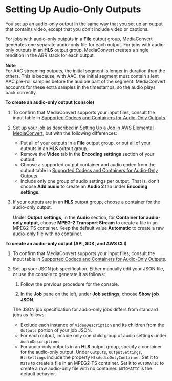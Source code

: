 # Setting Up Audio\-Only Outputs<a name="setting-up-audio-only"></a>

You set up an audio\-only output in the same way that you set up an output that contains video, except that you don't include video or captions\. 

For jobs with audio\-only outputs in a **File** output group, MediaConvert generates one separate audio\-only file for each output\. For jobs with audio\-only outputs in an **HLS** output group, MediaConvert creates a single rendition in the ABR stack for each output\.

**Note**  
For AAC streaming outputs, the initial segment is longer in duration than the others\. This is because, with AAC, the initial segment must contain silent AAC pre\-roll samples before the audible part of the segment\. MediaConvert accounts for these extra samples in the timestamps, so the audio plays back correctly\. 

**To create an audio\-only output \(console\)**

1. To confirm that MediaConvert supports your input files, consult the input table in [Supported Codecs and Containers for Audio\-Only Outputs](supported-codecs-containers-audio-only.md)\.

1. Set up your job as described in [Setting Up a Job in AWS Elemental MediaConvert](setting-up-a-job.md), but with the following differences:
   + Put all of your outputs in a **File** output group, or put all of your outputs in an **HLS** output group\.
   + Remove the **Video** tab in the **Encoding settings** section of your output\.
   + Choose a supported output container and audio codec from the output table in [Supported Codecs and Containers for Audio\-Only Outputs](supported-codecs-containers-audio-only.md)\.
   + Include only one group of audio settings per output\. That is, don't choose **Add audio** to create an **Audio 2** tab under **Encoding settings**\.

1. If your outputs are in an **HLS** output group, choose a container for the audio\-only output\.

   Under **Output settings**, in the **Audio** section, for **Container for audio\-only output**, choose **MPEG\-2 Transport Stream** to create a file in an MPEG2\-TS container\. Keep the default value **Automatic** to create a raw audio\-only file with no container\.

**To create an audio\-only output \(API, SDK, and AWS CLI\)**

1. To confirm that MediaConvert supports your input files, consult the input table in [Supported Codecs and Containers for Audio\-Only Outputs](supported-codecs-containers-audio-only.md)\.

1. Set up your JSON job specification\. Either manually edit your JSON file, or use the console to generate it as follows:

   1. Follow the previous procedure for the console\.

   1. In the **Job** pane on the left, under **Job settings**, choose **Show job JSON**\.

   The JSON job specification for audio\-only jobs differs from standard jobs as follows:
   + Exclude each instance of `VideoDescription` and its children from the `Outputs` portion of your job JSON\.
   + For each output, include only one child group of audio settings under `AudioDescriptions`\.
   + For audio\-only outputs in an **HLS** output group, specify a container for the audio\-only output\. Under `Outputs`, `OutputSettings`, `HlsSettings` include the property `HlsAudioOnlyContainer`\. Set it to `M2TS` to create a file in an MPEG2\-TS container\. Set it to `AUTOMATIC` to create a raw audio\-only file with no container\. `AUTOMATIC` is the default behavior\.